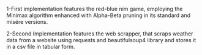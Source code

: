1-First implementation features the red-blue nim game, employing the Minimax algorithm enhanced with Alpha-Beta pruning in its standard and misére versions.

2-Second Implementation features the web scrapper, that scraps weather data from a website using requests and beautifulsoup4 library and stores it in a csv file in tabular form.
